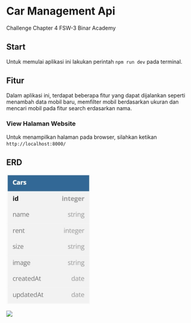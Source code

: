 # Car Management Api

Challenge Chapter 4 FSW-3 Binar Academy 

## Start

Untuk memulai aplikasi ini lakukan perintah `npm run dev` pada terminal.

## Fitur
Dalam aplikasi ini, terdapat beberapa fitur yang dapat dijalankan seperti menambah data mobil baru, memfilter mobil berdasarkan ukuran dan mencari mobil pada fitur search erdasarkan nama.

### View Halaman Website
Untuk menampilkan halaman pada browser, silahkan ketikan `http://localhost:8000/`
</br>

## ERD

<img width="222" alt="image" src="./views/assets/fi_erd.jpg">


![](.)





